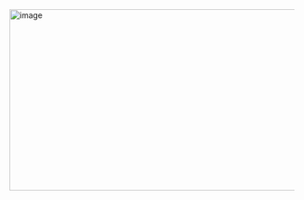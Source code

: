 <img width="1105" height="322" alt="image" src="https://github.com/user-attachments/assets/70d817f9-2bfb-4e7e-bc50-e94a03b2dbb9" />
